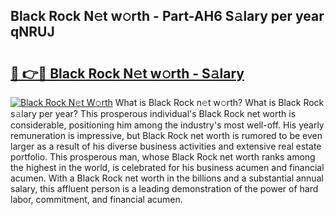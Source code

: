 ## Black Rock N𝚎t w𝚘rth - Part-AH6 S𝚊lary per year qNRUJ

# <h2><a href="http://gc2b42.nevu.top/?p=Black+Rock">🔗 👉🔴 Black Rock N𝚎t w𝚘rth - S𝚊lary</a></h2>

[![Black Rock N𝚎t W𝚘rth](https://i.imgur.com/Oavwk0R.jpeg)](http://gc2b42.nevu.top/?p=Black+Rock)
What is Black Rock n𝚎t w𝚘rth? What is Black Rock s𝚊lary per year?
This prosperous individual's Black Rock net worth is considerable, positioning him among the industry's most well-off. His yearly remuneration is impressive, but Black Rock net worth is rumored to be even larger as a result of his diverse business activities and extensive real estate portfolio. This prosperous man, whose Black Rock net worth ranks among the highest in the world, is celebrated for his business acumen and financial acumen. With a Black Rock net worth in the billions and a substantial annual salary, this affluent person is a leading demonstration of the power of hard labor, commitment, and financial acumen.
